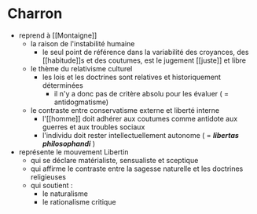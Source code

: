 # Charron

- reprend à [[Montaigne]]
  - la raison de l'instabilité humaine
    - le seul point de référence dans la variabilité des croyances, des [[habitude]]s et des coutumes, est le jugement [[juste]] et libre
  - le thème du relativisme culturel
    - les lois et les doctrines sont relatives et historiquement déterminées
      - il n'y a donc pas de critère absolu pour les évaluer ( = antidogmatisme)
  - le contraste entre conservatisme externe et liberté interne
    - l'[[homme]] doit adhérer aux coutumes comme antidote aux guerres et aux troubles sociaux
    - l'individu doit rester intellectuellement autonome ( = ***libertas philosophandi*** )
- représente le mouvement Libertin
  - qui se déclare matérialiste, sensualiste et sceptique
  - qui affirme le contraste entre la sagesse naturelle et les doctrines religieuses
  - qui soutient :
    - le naturalisme
    - le rationalisme critique